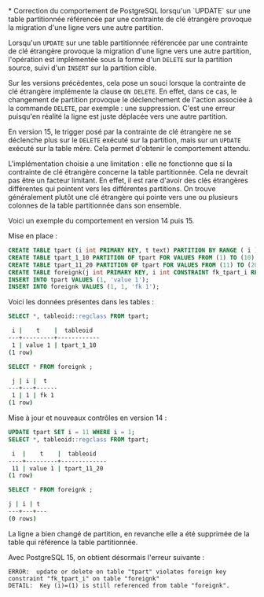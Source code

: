 <!--
Les commits sur ce sujet sont :

* https://www.postgresql.org/message-id/E1nVzfM-000bAp-9u@gemulon.postgresql.org

Discussion

* https://postgr.es/m/CA+HiwqFvkBCmfwkQX_yBqv2Wz8ugUGiBDxum8=WvVbfU1TXaNg@mail.gmail.com
* https://postgr.es/m/CAL54xNZsLwEM1XCk5yW9EqaRzsZYHuWsHQkA2L5MOSKXAwviCQ@mail.gmail.com

-->

<div class="slide-content">
 * Correction du comportement de PostgreSQL lorsqu'un `UPDATE` sur une table
   partitionnée référencée par une contrainte de clé étrangère provoque la
   migration d'une ligne vers une autre partition.
</div>

<div class="notes">

Lorsqu'un `UPDATE` sur une table partitionnée référencée par une contrainte de
clé étrangère provoque la migration d'une ligne vers une autre partition,
l'opération est implémentée sous la forme d'un `DELETE` sur la partition
source, suivi d'un `INSERT` sur la partition cible.

Sur les versions précédentes, cela pose un souci lorsque la contrainte de clé
étrangère implémente la clause `ON DELETE`. En effet, dans ce cas, le changement
de partition provoque le déclenchement de l'action associée à la commande
`DELETE`, par exemple : une suppression. C'est une erreur puisqu'en réalité la
ligne est juste déplacée vers une autre partition.

En version 15, le trigger posé par la contrainte de clé étrangère ne se
déclenche plus sur le `DELETE` exécuté sur la partition, mais sur un `UPDATE`
exécuté sur la table mère. Cela permet d'obtenir le comportement attendu.

L'implémentation choisie a une limitation : elle ne fonctionne que si la
contrainte de clé étrangère concerne la table partitionnée. Cela ne devrait pas
être un facteur limitant. En effet, il est rare d'avoir des clés étrangères
différentes qui pointent vers les différentes partitions. On trouve
généralement plutôt une clé étrangère qui pointe vers une ou plusieurs
colonnes de la table partitionnée dans son ensemble.

Voici un exemple du comportement en version 14 puis 15.

Mise en place :

```sql
CREATE TABLE tpart (i int PRIMARY KEY, t text) PARTITION BY RANGE ( i );
CREATE TABLE tpart_1_10 PARTITION OF tpart FOR VALUES FROM (1) TO (10);
CREATE TABLE tpart_11_20 PARTITION OF tpart FOR VALUES FROM (11) TO (20);
CREATE TABLE foreignk(j int PRIMARY KEY, i int CONSTRAINT fk_tpart_i REFERENCES tpart(i) ON DELETE CASCADE, t text );
INSERT INTO tpart VALUES (1, 'value 1');
INSERT INTO foreignk VALUES (1, 1, 'fk 1');
```

Voici les données présentes dans les tables :

```sql
SELECT *, tableoid::regclass FROM tpart;
```
```sh
 i |    t    |  tableoid  
---+---------+------------
 1 | value 1 | tpart_1_10
(1 row)
```

```sql
SELECT * FROM foreignk ;
```
```sh
 j | i |  t   
---+---+------
 1 | 1 | fk 1
(1 row)
```

Mise à jour et nouveaux contrôles en version 14 :

```sql
UPDATE tpart SET i = 11 WHERE i = 1;
SELECT *, tableoid::regclass FROM tpart;
```
```sh
 i  |    t    |  tableoid
----+---------+-------------
 11 | value 1 | tpart_11_20
(1 row)
```

```sql
SELECT * FROM foreignk ;
```
```sh
j | i | t
---+---+---
(0 rows)
```

La ligne a bien changé de partition, en revanche elle a été supprimée de la
table qui référence la table partitionnée.


Avec PostgreSQL 15, on obtient désormais l'erreur suivante :

```text
ERROR:  update or delete on table "tpart" violates foreign key constraint "fk_tpart_i" on table "foreignk"
DETAIL:  Key (i)=(1) is still referenced from table "foreignk".
```

</div>
